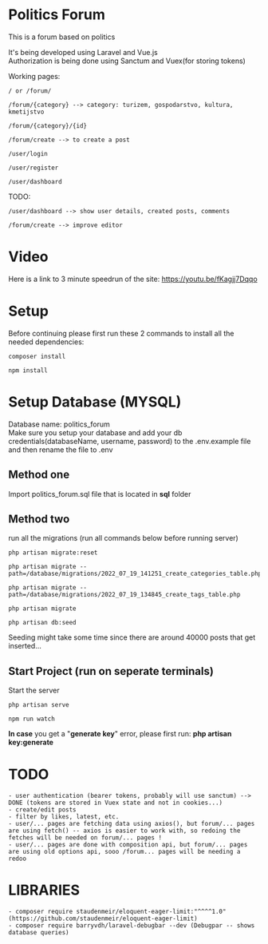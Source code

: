 # Politics Forum

This is a forum based on politics

It's being developed using Laravel and Vue.js<br/>
Authorization is being done using Sanctum and Vuex(for storing tokens)

Working pages:
    
    / or /forum/
    
    /forum/{category} --> category: turizem, gospodarstvo, kultura, kmetijstvo
    
    /forum/{category}/{id}

    /forum/create --> to create a post

    /user/login

    /user/register

    /user/dashboard

TODO:

    /user/dashboard --> show user details, created posts, comments

    /forum/create --> improve editor

# Video

Here is a link to 3 minute speedrun of the site: https://youtu.be/fKagjj7Dqqo

# Setup

Before continuing please first run these 2 commands to install all the needed dependencies:

    composer install
    
    npm install
    
# Setup Database (MYSQL)

Database name: politics_forum
<br/>
Make sure you setup your database and add your db credentials(databaseName, username, password) to the .env.example file and then rename the file to .env
<br/>

## Method one
Import politics_forum.sql file that is located in <b>sql</b> folder

## Method two
run all the migrations (run all commands below before running server)

    php artisan migrate:reset

    php artisan migrate --path=/database/migrations/2022_07_19_141251_create_categories_table.php

    php artisan migrate --path=/database/migrations/2022_07_19_134845_create_tags_table.php   

    php artisan migrate

    php artisan db:seed

Seeding might take some time since there are around 40000 posts that get inserted...

## Start Project (run on seperate terminals)

Start the server

    php artisan serve

    npm run watch

<b>In case</b> you get a "<b>generate key</b>" error, please first run: <b>php artisan key:generate</b>

# TODO

    - user authentication (bearer tokens, probably will use sanctum) --> DONE (tokens are stored in Vuex state and not in cookies...)
    - create/edit posts
    - filter by likes, latest, etc.
    - user/... pages are fetching data using axios(), but forum/... pages are using fetch() -- axios is easier to work with, so redoing the fetches will be needed on forum/... pages !
    - user/... pages are done with composition api, but forum/... pages are using old options api, sooo /forum... pages will be needing a redoo
    
# LIBRARIES
    - composer require staudenmeir/eloquent-eager-limit:"^^^^1.0" (https://github.com/staudenmeir/eloquent-eager-limit)
    - composer require barryvdh/laravel-debugbar --dev (Debugpar -- shows database queries)
